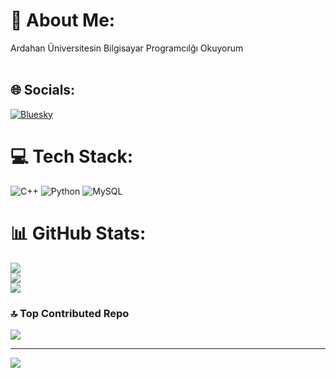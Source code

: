 # 💫 About Me:
Ardahan Üniversitesin Bilgisayar Programcılğı Okuyorum <br><br>


## 🌐 Socials:
[![Bluesky](https://img.shields.io/badge/bluesky-0285FF?style=for-the-badge&logo=bluesky&logoColor=%23FFFFFF)](https://bsky.app/profile/sero.3.az@gmail.com) 

# 💻 Tech Stack:
![C++](https://img.shields.io/badge/c++-%2300599C.svg?style=for-the-badge&logo=c%2B%2B&logoColor=white) ![Python](https://img.shields.io/badge/python-3670A0?style=for-the-badge&logo=python&logoColor=ffdd54) ![MySQL](https://img.shields.io/badge/mysql-4479A1.svg?style=for-the-badge&logo=mysql&logoColor=white)
# 📊 GitHub Stats:
![](https://github-readme-stats.vercel.app/api?username=servetatasoglu&theme=dark&hide_border=false&include_all_commits=false&count_private=false)<br/>
![](https://nirzak-streak-stats.vercel.app/?user=servetatasoglu&theme=dark&hide_border=false)<br/>
![](https://github-readme-stats.vercel.app/api/top-langs/?username=servetatasoglu&theme=dark&hide_border=false&include_all_commits=false&count_private=false&layout=compact)

### 🔝 Top Contributed Repo
![](https://github-contributor-stats.vercel.app/api?username=servetatasoglu&limit=5&theme=dark&combine_all_yearly_contributions=true)

---
[![](https://visitcount.itsvg.in/api?id=servetatasoglu&icon=0&color=0)](https://visitcount.itsvg.in)

<!-- Proudly created with GPRM ( https://gprm.itsvg.in ) -->
